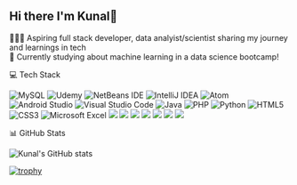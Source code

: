 ## Hi there I'm Kunal👋

🧑🏾‍💻 Aspiring full stack developer, data analyist/scientist sharing my journey and learnings in tech<br/>
💭 Currently studying about machine learning in a data science bootcamp!<br/>


💻 Tech Stack

![MySQL](https://img.shields.io/badge/mysql-4479A1.svg?style=for-the-badge&logo=mysql&logoColor=white) 	![Udemy](https://img.shields.io/badge/Udemy-A435F0?style=for-the-badge&logo=Udemy&logoColor=white)
![NetBeans IDE](https://img.shields.io/badge/NetBeansIDE-1B6AC6.svg?style=for-the-badge&logo=apache-netbeans-ide&logoColor=white) ![IntelliJ IDEA](https://img.shields.io/badge/IntelliJIDEA-000000.svg?style=for-the-badge&logo=intellij-idea&logoColor=white) ![Atom](https://img.shields.io/badge/Atom-%2366595C.svg?style=for-the-badge&logo=atom&logoColor=white) 	![Android Studio](https://img.shields.io/badge/android%20studio-346ac1?style=for-the-badge&logo=android%20studio&logoColor=white) ![Visual Studio Code](https://img.shields.io/badge/Visual%20Studio%20Code-0078d7.svg?style=for-the-badge&logo=visual-studio-code&logoColor=white) ![Java](https://img.shields.io/badge/java-%23ED8B00.svg?style=for-the-badge&logo=openjdk&logoColor=white) 	![PHP](https://img.shields.io/badge/php-%23777BB4.svg?style=for-the-badge&logo=php&logoColor=white) 	![Python](https://img.shields.io/badge/python-3670A0?style=for-the-badge&logo=python&logoColor=ffdd54) 	![HTML5](https://img.shields.io/badge/html5-%23E34F26.svg?style=for-the-badge&logo=html5&logoColor=white) 	![CSS3](https://img.shields.io/badge/css3-%231572B6.svg?style=for-the-badge&logo=css3&logoColor=white)
![Microsoft Excel](https://img.shields.io/badge/Microsoft_Excel-217346?style=for-the-badge&logo=microsoft-excel&logoColor=white) <img src="https://img.shields.io/badge/javascript%20-%23323330.svg?&style=for-the-badge&logo=javascript&logoColor=%23F7DF1E"/> <img src="https://img.shields.io/badge/angular%20-%23DD0031.svg?&style=for-the-badge&logo=angular&logoColor=white"/> <img src="https://img.shields.io/badge/spring%20-%236DB33F.svg?&style=for-the-badge&logo=spring&logoColor=white"/> <img src="https://img.shields.io/badge/bootstrap%20-%23563D7C.svg?&style=for-the-badge&logo=bootstrap&logoColor=white"/> <img src="https://img.shields.io/badge/react%20-%2320232a.svg?&style=for-the-badge&logo=react&logoColor=%2361DAFB"/> <img src="https://img.shields.io/badge/react_native%20-%2320232a.svg?&style=for-the-badge&logo=react&logoColor=%2361DAFB"/> <img src="https://img.shields.io/badge/github%20-%23121011.svg?&style=for-the-badge&logo=github&logoColor=white"/>







📊 GitHub Stats

![Kunal's GitHub stats](https://github-readme-stats.vercel.app/api?username=kshenoy25&showprivate=true&showicons=true&theme=dracula&hiderank=false)

[![trophy](https://github-profile-trophy.vercel.app/?username=kshenoy25&theme=dracula)](https://github.com/kshenoy25/github-profile-trophy)



